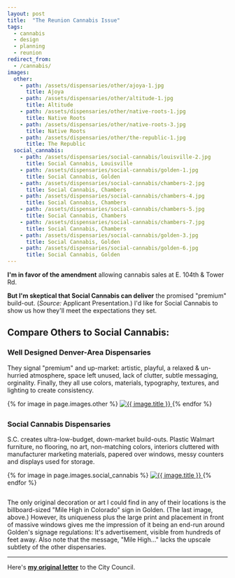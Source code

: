 ```yaml
---
layout: post
title:  "The Reunion Cannabis Issue"
tags:   
  - cannabis
  - design
  - planning
  - reunion
redirect_from:
  - /cannabis/
images:
  other:
    - path: /assets/dispensaries/other/ajoya-1.jpg
      title: Ajoya
    - path: /assets/dispensaries/other/altitude-1.jpg
      title: Altitude
    - path: /assets/dispensaries/other/native-roots-1.jpg
      title: Native Roots
    - path: /assets/dispensaries/other/native-roots-3.jpg
      title: Native Roots
    - path: /assets/dispensaries/other/the-republic-1.jpg
      title: The Republic
  social_cannabis:
    - path: /assets/dispensaries/social-cannabis/louisville-2.jpg
      title: Social Cannabis, Louisville
    - path: /assets/dispensaries/social-cannabis/golden-1.jpg
      title: Social Cannabis, Golden
    - path: /assets/dispensaries/social-cannabis/chambers-2.jpg
      title: Social Cannabis, Chambers
    - path: /assets/dispensaries/social-cannabis/chambers-4.jpg
      title: Social Cannabis, Chambers
    - path: /assets/dispensaries/social-cannabis/chambers-5.jpg
      title: Social Cannabis, Chambers
    - path: /assets/dispensaries/social-cannabis/chambers-7.jpg
      title: Social Cannabis, Chambers
    - path: /assets/dispensaries/social-cannabis/golden-3.jpg
      title: Social Cannabis, Golden
    - path: /assets/dispensaries/social-cannabis/golden-6.jpg
      title: Social Cannabis, Golden
---
```


**I'm in favor of the amendment** allowing cannabis sales at E. 104th & Tower Rd.

**But I'm skeptical that Social Cannabis can
deliver** the promised "premium" build-out. (_Source:_ Applicant Presentation.) I'd like
for Social Cannabis to show us how they'll meet the expectations they set.


## Compare Others to Social Cannabis:

### Well Designed Denver-Area Dispensaries

They signal "premium" and up-market:
artistic, playful, a relaxed & un-hurried atmosphere,
space left unused, lack of clutter, subtle messaging, orginality.
Finally, they all use colors, materials, typography, textures, and lighting
to create consistency.

<div class="gallery" style="margin-bottom: 2em">
  {% for image in page.images.other %}
    <a href="{{ image.path }}" title="{{ image.title }}">
      <img src="{{ image.path }}" alt="{{ image.title }}"/>
    </a>
  {% endfor %}
</div>

### Social Cannabis Dispensaries

S.C. creates ultra-low-budget, down-market build-outs. Plastic Walmart furniture, no flooring, no art,
non-matching colors, interiors cluttered with manufacturer marketing materials, 
papered over windows, messy counters and displays used for storage.


<div class="gallery" style="margin-bottom: 2em">
  {% for image in page.images.social_cannabis %}
    <a href="{{ image.path }}" title="{{ image.title }}">
      <img src="{{ image.path }}" alt="{{ image.title }}"/>
    </a>
  {% endfor %}
</div>

The only original decoration or art I could find in any of their locations is the billboard-sized "Mile High in Colorado" 
sign in Golden. (The last image, above.) However, its uniqueness plus the large print and placement in front of massive windows gives me 
the impression of it being an end-run around Golden's signage regulations: It's advertisement, visible 
from hundreds of feet away. Also note that the message, "Mile High…" lacks the upscale subtlety of the 
other dispensaries.


----

Here's **<a href="/assets/letter.pdf">my original letter</a>** to the City Council.
